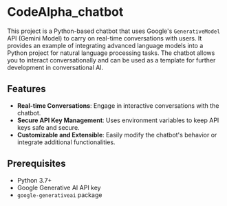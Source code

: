 # CodeAlpha_chatbot

This project is a Python-based chatbot that uses Google's `GenerativeModel` API (Gemini Model) to carry on real-time conversations with users. It provides an example of integrating advanced language models into a Python project for natural language processing tasks. The chatbot allows you to interact conversationally and can be used as a template for further development in conversational AI.

## Features

- **Real-time Conversations**: Engage in interactive conversations with the chatbot.
- **Secure API Key Management**: Uses environment variables to keep API keys safe and secure.
- **Customizable and Extensible**: Easily modify the chatbot's behavior or integrate additional functionalities.

## Prerequisites

- Python 3.7+
- Google Generative AI API key
- `google-generativeai` package
